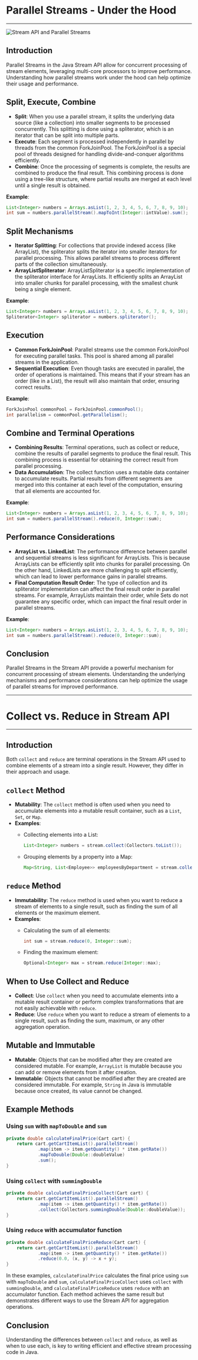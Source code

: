# Parallel Streams - Under the Hood
---

![Stream API and Parallel Streams](./images/Parallel2.png)

## Introduction

Parallel Streams in the Java Stream API allow for concurrent processing of stream elements, leveraging multi-core processors to improve performance. Understanding how parallel streams work under the hood can help optimize their usage and performance.

## Split, Execute, Combine

- **Split**: When you use a parallel stream, it splits the underlying data source (like a collection) into smaller segments to be processed concurrently. This splitting is done using a spliterator, which is an iterator that can be split into multiple parts.
- **Execute**: Each segment is processed independently in parallel by threads from the common ForkJoinPool. The ForkJoinPool is a special pool of threads designed for handling divide-and-conquer algorithms efficiently.
- **Combine**: Once the processing of segments is complete, the results are combined to produce the final result. This combining process is done using a tree-like structure, where partial results are merged at each level until a single result is obtained.

**Example**:

```java
List<Integer> numbers = Arrays.asList(1, 2, 3, 4, 5, 6, 7, 8, 9, 10);
int sum = numbers.parallelStream().mapToInt(Integer::intValue).sum();

```

## Split Mechanisms

- **Iterator Splitting**: For collections that provide indexed access (like ArrayList), the spliterator splits the iterator into smaller iterators for parallel processing. This allows parallel streams to process different parts of the collection simultaneously.
- **ArrayListSpliterator**: ArrayListSpliterator is a specific implementation of the spliterator interface for ArrayLists. It efficiently splits an ArrayList into smaller chunks for parallel processing, with the smallest chunk being a single element.

**Example**:

```java
List<Integer> numbers = Arrays.asList(1, 2, 3, 4, 5, 6, 7, 8, 9, 10);
Spliterator<Integer> spliterator = numbers.spliterator();

```

## Execution

- **Common ForkJoinPool**: Parallel streams use the common ForkJoinPool for executing parallel tasks. This pool is shared among all parallel streams in the application.
- **Sequential Execution**: Even though tasks are executed in parallel, the order of operations is maintained. This means that if your stream has an order (like in a List), the result will also maintain that order, ensuring correct results.

**Example**:

```java
ForkJoinPool commonPool = ForkJoinPool.commonPool();
int parallelism = commonPool.getParallelism();

```

## Combine and Terminal Operations

- **Combining Results**: Terminal operations, such as collect or reduce, combine the results of parallel segments to produce the final result. This combining process is essential for obtaining the correct result from parallel processing.
- **Data Accumulation**: The collect function uses a mutable data container to accumulate results. Partial results from different segments are merged into this container at each level of the computation, ensuring that all elements are accounted for.

**Example**:

```java
List<Integer> numbers = Arrays.asList(1, 2, 3, 4, 5, 6, 7, 8, 9, 10);
int sum = numbers.parallelStream().reduce(0, Integer::sum);

```

## Performance Considerations

- **ArrayList vs. LinkedList**: The performance difference between parallel and sequential streams is less significant for ArrayLists. This is because ArrayLists can be efficiently split into chunks for parallel processing. On the other hand, LinkedLists are more challenging to split efficiently, which can lead to lower performance gains in parallel streams.
- **Final Computation Result Order**: The type of collection and its spliterator implementation can affect the final result order in parallel streams. For example, ArrayLists maintain their order, while Sets do not guarantee any specific order, which can impact the final result order in parallel streams.

**Example**:

```java
List<Integer> numbers = Arrays.asList(1, 2, 3, 4, 5, 6, 7, 8, 9, 10);
int sum = numbers.parallelStream().reduce(0, Integer::sum);

```

## Conclusion

Parallel Streams in the Stream API provide a powerful mechanism for concurrent processing of stream elements. Understanding the underlying mechanisms and performance considerations can help optimize the usage of parallel streams for improved performance.

---
# Collect vs. Reduce in Stream API

---

## Introduction

Both `collect` and `reduce` are terminal operations in the Stream API used to combine elements of a stream into a single result. However, they differ in their approach and usage.

## `collect` Method

- **Mutability**: The `collect` method is often used when you need to accumulate elements into a mutable result container, such as a `List`, `Set`, or `Map`.
- **Examples**:
    - Collecting elements into a List:

        ```java
        List<Integer> numbers = stream.collect(Collectors.toList());
        
        ```

    - Grouping elements by a property into a Map:

        ```java
        Map<String, List<Employee>> employeesByDepartment = stream.collect(Collectors.groupingBy(Employee::getDepartment));
        
        ```


## `reduce` Method

- **Immutability**: The `reduce` method is used when you want to reduce a stream of elements to a single result, such as finding the sum of all elements or the maximum element.
- **Examples**:
    - Calculating the sum of all elements:

        ```java
        int sum = stream.reduce(0, Integer::sum);
        
        ```

    - Finding the maximum element:

        ```java
        Optional<Integer> max = stream.reduce(Integer::max);
        
        ```


## When to Use Collect and Reduce

- **Collect**: Use `collect` when you need to accumulate elements into a mutable result container or perform complex transformations that are not easily achievable with `reduce`.
- **Reduce**: Use `reduce` when you want to reduce a stream of elements to a single result, such as finding the sum, maximum, or any other aggregation operation.

## Mutable and Immutable

- **Mutable**: Objects that can be modified after they are created are considered mutable. For example, `ArrayList` is mutable because you can add or remove elements from it after creation.
- **Immutable**: Objects that cannot be modified after they are created are considered immutable. For example, `String` in Java is immutable because once created, its value cannot be changed.

## Example Methods

### Using `sum` with `mapToDouble` and `sum`

```java
private double calculateFinalPrice(Cart cart) {
    return cart.getCartItemList().parallelStream()
            .map(item -> item.getQuantity() * item.getRate())
            .mapToDouble(Double::doubleValue)
            .sum();
}

```

### Using `collect` with `summingDouble`

```java
private double calculateFinalPriceCollect(Cart cart) {
    return cart.getCartItemList().parallelStream()
            .map(item -> item.getQuantity() * item.getRate())
            .collect(Collectors.summingDouble(Double::doubleValue));
}

```

### Using `reduce` with accumulator function

```java
private double calculateFinalPriceReduce(Cart cart) {
    return cart.getCartItemList().parallelStream()
            .map(item -> item.getQuantity() * item.getRate())
            .reduce(0.0, (x, y) -> x + y);
}

```

In these examples, `calculateFinalPrice` calculates the final price using `sum` with `mapToDouble` and `sum`, `calculateFinalPriceCollect` uses `collect` with `summingDouble`, and `calculateFinalPriceReduce` uses `reduce` with an accumulator function. Each method achieves the same result but demonstrates different ways to use the Stream API for aggregation operations.

## Conclusion

Understanding the differences between `collect` and `reduce`, as well as when to use each, is key to writing efficient and effective stream processing code in Java.